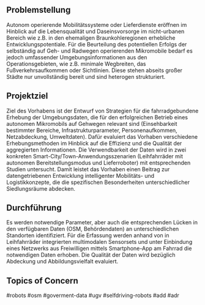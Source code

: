 ## Problemstellung

Autonom operierende Mobilitätssysteme oder Lieferdienste eröffnen im Hinblick auf die Lebensqualität und Daseinsvorsorge im nicht-urbanen Bereich wie z.B. in den ehemaligen Braunkohleregionen erhebliche Entwicklungspotentiale. Für die Beurteilung des potentiellen Erfolgs der selbständig auf Geh- und Radwegen operierenden Mikromobile bedarf es jedoch umfassender Umgebungsinformationen aus den Operationsgebieten, wie z.B. minimale Wegbreiten, das Fußverkehrsaufkommen oder Sichtlinien. Diese stehen abseits großer Städte nur unvollständig bereit und sind heterogen strukturiert.

## Projektziel

Ziel des Vorhabens ist der Entwurf von Strategien für die fahrradgebundene Erhebung der Umgebungsdaten, die für den erfolgreichen Betrieb eines autonomen Mikromobils auf Gehwegen relevant sind (Einsehbarkeit bestimmter Bereiche, Infrastrukturparameter, Personenaufkommen, Netzabdeckung, Umweltdaten). Dafür evaluiert das Vorhaben verschiedene Erhebungsmethoden im Hinblick auf die Effizienz und die Qualität der aggregierten Informationen. Die Verwendbarkeit der Daten wird in zwei konkreten Smart-City/Town-Anwendungsszenarien (Leihfahrräder mit autonomen Bereitstellungsmodus und Lieferroboter) mit entsprechenden Studien untersucht. Damit leistet das Vorhaben einen Beitrag zur datengetriebenen Entwicklung intelligenter Mobilitäts- und Logistikkonzepte, die die spezifischen Besonderheiten unterschiedlicher Siedlungsräume abdecken.

## Durchführung

Es werden notwendige Parameter, aber auch die entsprechenden Lücken in den verfügbaren Daten (OSM, Behördendaten) an unterschiedlichen Standorten identifiziert. Für die Erfassung werden anhand von in Leihfahrräder integrierten multimodalen Sensorsets und unter Einbindung eines Netzwerks aus Freiwilligen mittels Smartphone-App am Fahrrad die notwendigen Daten erhoben. Die Qualität der Daten wird bezüglich Abdeckung und Abbildungsvielfalt evaluiert.

## Topics of Concern
#robots #osm #goverment-data #ugv #selfdriving-robots #add #adr 